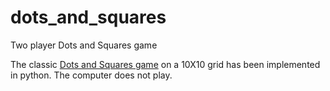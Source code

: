 # dots_and_squares
Two player Dots and Squares game 

The classic [Dots and Squares game](https://en.wikipedia.org/wiki/Dots_and_Boxes) on a 10X10 grid has been implemented 
in python. The computer does not play.
